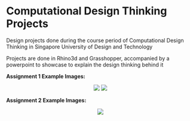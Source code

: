 # Computational Design Thinking Projects

Design projects done during the course period of Computational Design Thinking in Singapore University of Design and Technology

Projects are done in Rhino3d and Grasshopper, accompanied by a powerpoint to showcase to explain the design thinking behind it

**Assignment 1 Example Images:**

<p align="center">
  <img src="https://i.imgur.com/SX8juR2.jpg">
  <img src="https://i.imgur.com/zJU4rbm.jpg">
</p>

**Assignment 2 Example Images:**
  
<p align="center">
  <img src="https://i.imgur.com/yeuYkrt.jpg">
</p>
